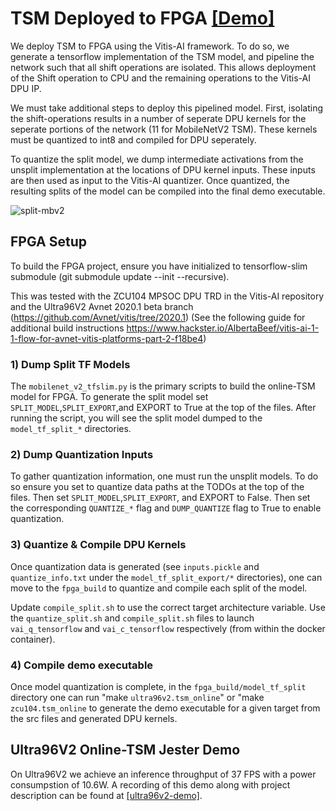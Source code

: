 # TSM Deployed to FPGA [[Demo]](https://www.youtube.com/watch?v=dy6-uPzg86c)

We deploy TSM to FPGA using the Vitis-AI framework. To do so, we generate a tensorflow implementation of the TSM model, and pipeline the network such that all shift operations are isolated. This allows deployment of the Shift operation to CPU and the remaining operations to the Vitis-AI DPU IP.

We must take additional steps to deploy this pipelined model. First, isolating the shift-operations results in a number of seperate DPU kernels for the seperate portions of the network (11 for MobileNetV2 TSM). These kernels must be quantized to int8 and compiled for DPU seperately.

To quantize the split model, we dump intermediate activations from the unsplit implementation at the locations of DPU kernel inputs. These inputs are then used as input to the Vitis-AI quantizer. Once quantized, the resulting splits of the model can be compiled into the final demo executable.

![split-mbv2](https://github.com/mit-han-lab/temporal-shift-module/tree/master/tsm_fpga/images/split_mobilenetv2_bottleneck.png)

## FPGA Setup

To build the FPGA project, ensure you have initialized to tensorflow-slim submodule (git submodule update --init --recursive).

This was tested with the ZCU104 MPSOC DPU TRD in the Vitis-AI repository and the Ultra96V2 Avnet 2020.1 beta branch (https://github.com/Avnet/vitis/tree/2020.1) (See the following guide for additional build instructions https://www.hackster.io/AlbertaBeef/vitis-ai-1-1-flow-for-avnet-vitis-platforms-part-2-f18be4)

### 1) Dump Split TF Models
The `mobilenet_v2_tfslim.py` is the primary scripts to build the online-TSM model for FPGA. To generate the split model set `SPLIT_MODEL`,`SPLIT_EXPORT`,and EXPORT to True at the top of the files. After running the script, you will see the split model dumped to the `model_tf_split_*` directories.

### 2) Dump Quantization Inputs
To gather quantization information, one must run the unsplit models. To do so ensure you set to quantize data paths at the TODOs at the top of the files. Then set `SPLIT_MODEL`,`SPLIT_EXPORT`, and EXPORT to False. Then set the corresponding `QUANTIZE_*` flag and `DUMP_QUANTIZE` flag to True to enable quantization.

### 3) Quantize & Compile DPU Kernels
Once quantization data is generated (see `inputs.pickle` and `quantize_info.txt` under the `model_tf_split_export/*` directories), one can move to the `fpga_build` to quantize and compile each split of the model. 

Update `compile_split.sh` to use the correct target architecture variable. Use the `quantize_split.sh` and `compile_split.sh` files to launch `vai_q_tensorflow` and `vai_c_tensorflow` respectively (from within the docker container).

### 4) Compile demo executable
Once model quantization is complete, in the `fpga_build/model_tf_split` directory one can run "make `ultra96v2.tsm_online`" or "make `zcu104.tsm_online` to generate the demo executable for a given target from the src files and generated DPU kernels.

## Ultra96V2 Online-TSM Jester Demo

On Ultra96V2 we achieve an inference throughput of 37 FPS with a power consumpstion of 10.6W.
A recording of this demo along with project description can be found at [[ultra96v2-demo]](https://www.youtube.com/watch?v=dy6-uPzg86c).

